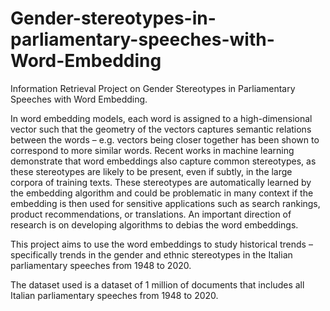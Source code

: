 # Gender-stereotypes-in-parliamentary-speeches-with-Word-Embedding
Information Retrieval Project on Gender Stereotypes in Parliamentary Speeches with Word Embedding.

In word embedding models, each word is assigned to a high-dimensional vector such that the geometry of the vectors captures semantic relations between the words – e.g. vectors being closer together has been shown to correspond to more similar words. Recent works in machine learning demonstrate that word embeddings also capture common stereotypes, as these stereotypes are likely to be present, even if subtly, in the large corpora of training texts. These stereotypes are automatically learned by the embedding algorithm and could be problematic in many context if the embedding is then used for sensitive applications such as search rankings, product recommendations, or translations. An important direction of research is on developing algorithms to debias the word embeddings.

This project aims to use the word embeddings to study historical trends – specifically trends in the gender and ethnic stereotypes in the Italian parliamentary speeches from 1948 to 2020.

The dataset used is a dataset of 1 million of documents that includes all Italian parliamentary speeches from 1948 to 2020.
